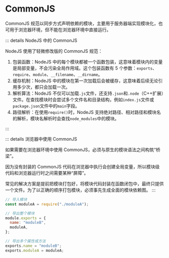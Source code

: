# CommonJS

CommonJS 规范以同步方式声明依赖的模块，主要用于服务器端实现模块化，也可用于浏览器环境，但不能在浏览器环境中直接运行。

::: details NodeJS 中的 CommonJS

NodeJS 使用了轻微修改版的 CommonJS 规范：

1. 包装函数：NodeJS 中的每个模块都被一个函数包装，这意味着模块内的变量是局部变量，不会污染全局作用域。这个包装函数有 5 个参数：`exports`、`require`、`module`、`__filename`、`__dirname`。
2. 缓存机制：NodeJS 中的模块在第一次加载后会被缓存，这意味着后续无论引用多少次，都只会加载一次。
3. 解析算法：NodeJS 不仅可以加载`.js`文件，还支持`.json`和`.node`（C++扩展）文件。在查找模块时会尝试多个文件名和目录结构，例如`index.js`文件或`package.json`文件中的`main`字段。
4. 路径解析：在使用`require()`时，NodeJS 支持绝对路径、相对路径和模块名的解析，模块名解析时会查找`node_modules`中的模块。

:::

::: details 浏览器中使用 CommonJS

如果需要在浏览器环境中使用 CommonJS，必须与原生的模块语法之间构筑“桥梁”。

因为没有封装的 CommonJS 代码在浏览器中执行会创建全局变量，所以模块级代码和浏览器运行时之间需要某种“屏障”。

常见的解决方案是提前把模块打包好，将模块代码封装在函数闭包中，最终只提供一个文件。为了以正确的顺序打包模块，必须事先生成全面的模块依赖图。
:::

```js
// 导入模块
const moduleA = require("./moduleA");

// 导出整个模块
module.exports = {
  name: "moduleB",
  moduleA,
};

// 导出多个属性或方法
exports.name = "moduleB";
exports.moduleA = moduleA;
```
